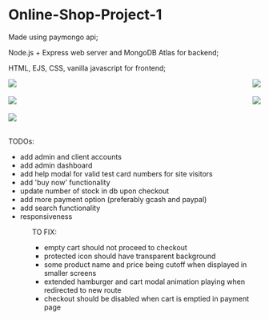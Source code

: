 # Online-Shop-Project-1


<p>Made using paymongo api;</p>
<p>Node.js + Express web server and MongoDB Atlas for backend;</p>
<p>HTML, EJS, CSS, vanilla javascript for frontend;</p>

<div>
   <img align="left" src="https://github.com/villanuevajamesfvillanueva/Online-Shop-Project-1/blob/main/public/images/for_readme/part1.gif?raw=true">
   <img align="right" src="https://github.com/villanuevajamesfvillanueva/Online-Shop-Project-1/blob/main/public/images/for_readme/part2.gif?raw=true">
   <br><br>
</div>

<div>
   <img align="left" src="https://github.com/villanuevajamesfvillanueva/Online-Shop-Project-1/blob/main/public/images/for_readme/part3.gif?raw=true">
   <img align="right" src="https://github.com/villanuevajamesfvillanueva/Online-Shop-Project-1/blob/main/public/images/for_readme/part4.gif?raw=true">
   <br><br>
</div>

<div>
   <img align="center" src="https://github.com/villanuevajamesfvillanueva/Online-Shop-Project-1/blob/main/public/images/for_readme/part5.gif?raw=true">
   <br><br>
</div>

TODOs:
<ul>
   <li>add admin and client accounts</li>
   <li>add admin dashboard</li>
   <li>add help modal for valid test card numbers for site visitors</li>
   <li>add 'buy now' functionality</li>
   <li>update number of stock in db upon checkout</li>
   <li>add more payment option (preferably gcash and paypal)</li>
   <li>add search functionality</li>
   <li>responsiveness</li>
<ul>

TO FIX:
<ul>
   <li>empty cart should not proceed to checkout</li>
   <li>protected icon should have transparent background</li>
   <li>some product name and price being cutoff when displayed in smaller screens</li>
   <li>extended hamburger and cart modal animation playing when redirected to new route</li>
   <li>checkout should be disabled when cart is emptied in payment page</li>
<ul>